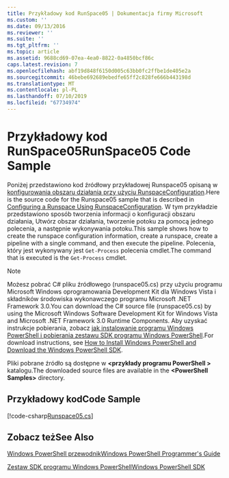 ```yaml
---
title: Przykładowy kod RunSpace05 | Dokumentacja firmy Microsoft
ms.custom: ''
ms.date: 09/13/2016
ms.reviewer: ''
ms.suite: ''
ms.tgt_pltfrm: ''
ms.topic: article
ms.assetid: 9688cd69-07ea-4ea0-8822-0a4850bcf86c
caps.latest.revision: 7
ms.openlocfilehash: abf19d848f6150d005c63bb0fc2ffbe1de405e2a
ms.sourcegitcommit: 46bebe692689ebedfe65ff2c828fe666b443198d
ms.translationtype: MT
ms.contentlocale: pl-PL
ms.lasthandoff: 07/10/2019
ms.locfileid: "67734974"
---
```

# <a name="runspace05-code-sample"></a><span data-ttu-id="6eb08-102">Przykładowy kod RunSpace05</span><span class="sxs-lookup"><span data-stu-id="6eb08-102">RunSpace05 Code Sample</span></span>

<span data-ttu-id="6eb08-103">Poniżej przedstawiono kod źródłowy przykładowej Runspace05 opisaną w [konfigurowania obszaru działania przy użyciu RunspaceConfiguration](https://msdn.microsoft.com/en-us/42681d19-2d05-4975-befd-afb1990e79b2).</span><span class="sxs-lookup"><span data-stu-id="6eb08-103">Here is the source code for the Runspace05 sample that is described in [Configuring a Runspace Using RunspaceConfiguration](https://msdn.microsoft.com/en-us/42681d19-2d05-4975-befd-afb1990e79b2).</span></span> <span data-ttu-id="6eb08-104">W tym przykładzie przedstawiono sposób tworzenia informacji o konfiguracji obszaru działania, Utwórz obszar działania, tworzenie potoku za pomocą jednego polecenia, a następnie wykonywania potoku.</span><span class="sxs-lookup"><span data-stu-id="6eb08-104">This sample shows how to create the runspace configuration information, create a runspace, create a pipeline with a single command, and then execute the pipeline.</span></span> <span data-ttu-id="6eb08-105">Polecenia, który jest wykonywany jest `Get-Process` polecenia cmdlet.</span><span class="sxs-lookup"><span data-stu-id="6eb08-105">The command that is executed is the `Get-Process` cmdlet.</span></span>

> [!NOTE]
> <span data-ttu-id="6eb08-106">Możesz pobrać C# pliku źródłowego (runspace05.cs) przy użyciu programu Microsoft Windows oprogramowania Development Kit dla Windows Vista i składników środowiska wykonawczego programu Microsoft .NET Framework 3.0.</span><span class="sxs-lookup"><span data-stu-id="6eb08-106">You can download the C# source file (runspace05.cs) by using the Microsoft Windows Software Development Kit for Windows Vista and Microsoft .NET Framework 3.0 Runtime Components.</span></span> <span data-ttu-id="6eb08-107">Aby uzyskać instrukcje pobierania, zobacz [jak instalowanie programu Windows PowerShell i pobierania zestawu SDK programu Windows PowerShell](/powershell/developer/installing-the-windows-powershell-sdk).</span><span class="sxs-lookup"><span data-stu-id="6eb08-107">For download instructions, see [How to Install Windows PowerShell and Download the Windows PowerShell SDK](/powershell/developer/installing-the-windows-powershell-sdk).</span></span>
>
> <span data-ttu-id="6eb08-108">Pliki pobrane źródło są dostępne w  **\<przykłady programu PowerShell >** katalogu.</span><span class="sxs-lookup"><span data-stu-id="6eb08-108">The downloaded source files are available in the **\<PowerShell Samples>** directory.</span></span>

## <a name="code-sample"></a><span data-ttu-id="6eb08-109">Przykładowy kod</span><span class="sxs-lookup"><span data-stu-id="6eb08-109">Code Sample</span></span>

[!code-csharp[Runspace05.cs](../../powershell-sdk-samples/SDK-2.0/csharp/Runspace05/Runspace05.cs#L11-L86 "Runspace05.cs")]

## <a name="see-also"></a><span data-ttu-id="6eb08-110">Zobacz też</span><span class="sxs-lookup"><span data-stu-id="6eb08-110">See Also</span></span>

[<span data-ttu-id="6eb08-111">Windows PowerShell przewodnik</span><span class="sxs-lookup"><span data-stu-id="6eb08-111">Windows PowerShell Programmer's Guide</span></span>](./windows-powershell-programmer-s-guide.md)

[<span data-ttu-id="6eb08-112">Zestaw SDK programu Windows PowerShell</span><span class="sxs-lookup"><span data-stu-id="6eb08-112">Windows PowerShell SDK</span></span>](../windows-powershell-reference.md)
